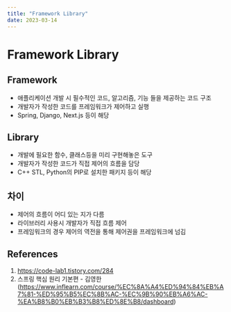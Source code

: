 ```yaml
---
title: "Framework Library"
date: 2023-03-14
---
```


# Framework Library

## Framework

- 애플리케이션 개발 시 필수적인 코드, 알고리즘, 기능 들을 제공하는 코드 구조
- 개발자가 작성한 코드를 프레임워크가 제어하고 실행
- Spring, Django, Next.js 등이 해당

## Library

- 개발에 필요한 함수, 클래스등을 미리 구현해놓은 도구
- 개발자가 작성한 코드가 직접 제어의 흐름을 담당
- C++ STL, Python의 PIP로 설치한 패키지 등이 해당

## 차이

- 제어의 흐름이 어디 있는 지가 다름
- 라이브러리 사용시 개발자가 직접 흐름 제어
- 프레임워크의 경우 제어의 역전을 통해 제어권을 프레임워크에 넘김

## References

1. https://code-lab1.tistory.com/284
2. 스프링 핵심 원리 기본편 - 김영한 (https://www.inflearn.com/course/%EC%8A%A4%ED%94%84%EB%A7%81-%ED%95%B5%EC%8B%AC-%EC%9B%90%EB%A6%AC-%EA%B8%B0%EB%B3%B8%ED%8E%B8/dashboard)
